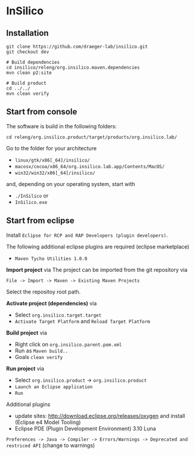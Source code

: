 # InSilico


## Installation
```
git clone https://github.com/draeger-lab/insilico.git
git checkout dev

# Build dependencies
cd insilico/releng/org.insilico.maven.dependencies
mvn clean p2:site

# Build product
cd ../../
mvn clean verify
```

## Start from console
The software is build in the following folders:
```
cd releng/org.insilico.product/target/products/org.insilico.lab/
```

Go to the folder for your architecture
* `linux/gtk/x86[_64]/insilico/`
* `macosx/cocoa/x86_64/org.insilico.lab.app/Contents/MacOS/`
* `win32/win32/x86[_64]/insilico/`

and, depending on your operating system, start with
* `./InSilico` or
* `InSilico.exe`

## Start from eclipse
Install `Eclipse for RCP and RAP Developers (plugin developers)`.

The following additional eclipse plugins are required (eclipse marketplace)
* `Maven Tycho Utilities 1.0.0`

**Import project** via
The project can be imported from the git repository via
```
File -> Import -> Maven -> Existing Maven Projects
```
Select the repositoy root path.

**Activate project (dependencies)** via  
* Select `org.insilico.target.target`
* `Activate Target Platform` and `Reload Target Platform`

**Build project** via  
* Right click on `org.insilico.parent.pom.xml`
* Run as `Maven build..`
* Goals `clean verify`

**Run project** via  
* Select `org.insilico.product` -> `org.insilico.product`
* `Launch an Eclipse application`
* `Run`


Additional plugins
* update sites: http://download.eclipse.org/releases/oxygen and install (Eclipse e4 Model Tooling)
* Eclipse PDE (Plugin Development Environment) 3.10 Luna

`Preferences -> Java -> Compiler -> Errors/Warnings -> Deprecated and restriced API` (change to warnings)


